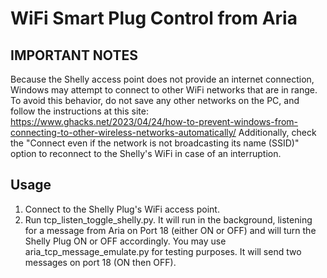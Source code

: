# WiFi Smart Plug Control from Aria
## IMPORTANT NOTES
Because the Shelly access point does not provide an internet connection, Windows may attempt to connect to other WiFi networks that are in range.
To avoid this behavior, do not save any other networks on the PC, and follow the instructions at this site:
https://www.ghacks.net/2023/04/24/how-to-prevent-windows-from-connecting-to-other-wireless-networks-automatically/
Additionally, check the "Connect even if the network is not broadcasting its name (SSID)" option to reconnect to the Shelly's WiFi in case of an interruption.

## Usage
1. Connect to the Shelly Plug's WiFi access point.
2. Run tcp_listen_toggle_shelly.py. It will run in the background, listening for a message from Aria on Port 18 (either ON or OFF) and will turn the Shelly Plug ON or OFF accordingly.
You may use aria_tcp_message_emulate.py for testing purposes. It will send two messages on port 18 (ON then OFF).